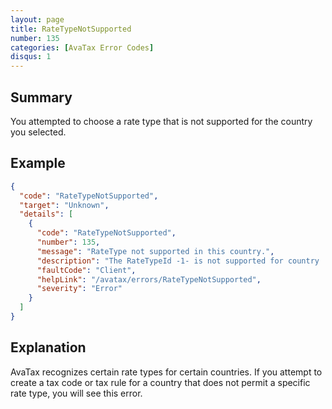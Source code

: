 ```yaml
---
layout: page
title: RateTypeNotSupported
number: 135
categories: [AvaTax Error Codes]
disqus: 1
---
```


## Summary

You attempted to choose a rate type that is not supported for the country you selected.

## Example

```json
{
  "code": "RateTypeNotSupported",
  "target": "Unknown",
  "details": [
    {
      "code": "RateTypeNotSupported",
      "number": 135,
      "message": "RateType not supported in this country.",
      "description": "The RateTypeId -1- is not supported for country '-0-'.",
      "faultCode": "Client",
      "helpLink": "/avatax/errors/RateTypeNotSupported",
      "severity": "Error"
    }
  ]
}
```

## Explanation

AvaTax recognizes certain rate types for certain countries.  If you attempt to create a tax code or tax rule for a country that does not permit a specific rate type, you will see this error.
